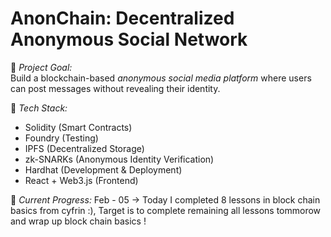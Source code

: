 # AnonChain: Decentralized Anonymous Social Network  

🚀 *Project Goal:*  
Build a blockchain-based *anonymous social media platform* where users can post messages without revealing their identity.  

🎯 *Tech Stack:*  
- Solidity (Smart Contracts)  
- Foundry (Testing)  
- IPFS (Decentralized Storage)  
- zk-SNARKs (Anonymous Identity Verification)  
- Hardhat (Development & Deployment)  
- React + Web3.js (Frontend)  

📌 *Current Progress:* 
Feb - 05 -> Today I completed 8 lessons in block chain basics from cyfrin :), Target is to complete remaining all lessons tommorow and wrap up block chain basics !
